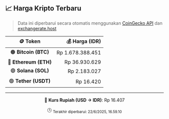 

<!-- HARGA_KRIPTO -->
## 📈 Harga Kripto Terbaru

> Data ini diperbarui secara otomatis menggunakan [CoinGecko API](https://www.coingecko.com/) dan [exchangerate.host](https://exchangerate.host/)

<div align="center">

| 🪙 Token | 💰 Harga (IDR) |
|:------:|---------------:|
| 🟠 **Bitcoin (BTC)**   | Rp 1.678.388.451 |
| 🔵 **Ethereum (ETH)**  | Rp 36.930.629 |
| 🟣 **Solana (SOL)**    | Rp 2.183.027 |
| 🟢 **Tether (USDT)**   | Rp 16.420 |

---

💱 **Kurs Rupiah (USD → IDR)**: Rp 16.407

🕒 <sub>Terakhir diperbarui: 22/6/2025, 16.59.10</sub>

</div>
<!-- /HARGA_KRIPTO -->